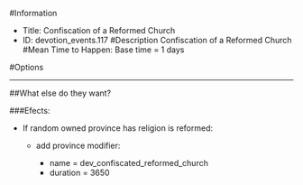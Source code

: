 #Information
 - Title: Confiscation of a Reformed Church
 - ID: devotion_events.117
#Description
Confiscation of a Reformed Church
#Mean Time to Happen:
Base time = 1 days

#Options

___
##What else do they want?

###Efects:<ul><li>If random owned province has religion is reformed:</li><ul><li>add province modifier:</li><ul><li>name = dev_confiscated_reformed_church</li><li>duration = 3650</li></ul></ul></ul>
